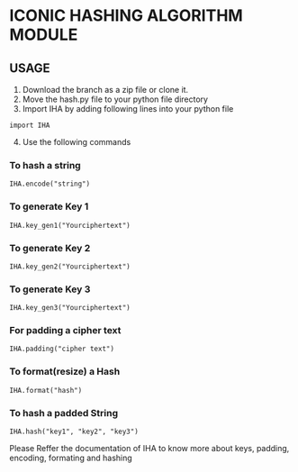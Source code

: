 # ICONIC HASHING ALGORITHM MODULE

## USAGE

1. Download the branch as a zip file or clone it.
2. Move the hash.py file to your python file directory
3. Import IHA by adding following lines into your python file
```
import IHA
```
4. Use the following commands

### To hash a string

`IHA.encode("string")`

### To generate Key 1

`IHA.key_gen1("Yourciphertext")`


### To generate Key 2

`IHA.key_gen2("Yourciphertext")`


### To generate Key 3

`IHA.key_gen3("Yourciphertext")`

### For padding a cipher text

`IHA.padding("cipher text")`

### To format(resize) a Hash

`IHA.format("hash")`

### To hash a padded String

`IHA.hash("key1", "key2", "key3")`

Please Reffer the documentation of IHA to know more about keys, padding, encoding, formating and hashing
